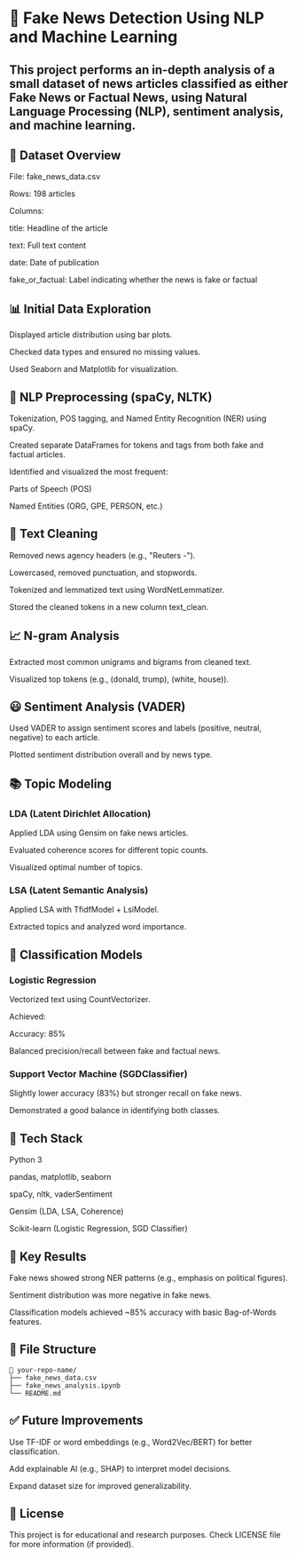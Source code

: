 # 📰 Fake News Detection Using NLP and Machine Learning

This project performs an in-depth analysis of a small dataset of news articles classified as either Fake News or Factual News, using Natural Language Processing (NLP), sentiment analysis, and machine learning.
---
## 📁 Dataset Overview

File: fake_news_data.csv

Rows: 198 articles

Columns:

title: Headline of the article

text: Full text content

date: Date of publication

fake_or_factual: Label indicating whether the news is fake or factual

## 📊 Initial Data Exploration

Displayed article distribution using bar plots.

Checked data types and ensured no missing values.

Used Seaborn and Matplotlib for visualization.

## 🧠 NLP Preprocessing (spaCy, NLTK)

Tokenization, POS tagging, and Named Entity Recognition (NER) using spaCy.

Created separate DataFrames for tokens and tags from both fake and factual articles.

Identified and visualized the most frequent:

Parts of Speech (POS)

Named Entities (ORG, GPE, PERSON, etc.)

## 🧹 Text Cleaning

Removed news agency headers (e.g., "Reuters -").

Lowercased, removed punctuation, and stopwords.

Tokenized and lemmatized text using WordNetLemmatizer.

Stored the cleaned tokens in a new column text_clean.

## 📈 N-gram Analysis

Extracted most common unigrams and bigrams from cleaned text.

Visualized top tokens (e.g., (donald, trump), (white, house)).

## 😃 Sentiment Analysis (VADER)

Used VADER to assign sentiment scores and labels (positive, neutral, negative) to each article.

Plotted sentiment distribution overall and by news type.

## 📚 Topic Modeling
### LDA (Latent Dirichlet Allocation)

Applied LDA using Gensim on fake news articles.

Evaluated coherence scores for different topic counts.

Visualized optimal number of topics.

### LSA (Latent Semantic Analysis)

Applied LSA with TfidfModel + LsiModel.

Extracted topics and analyzed word importance.

## 🤖 Classification Models
### Logistic Regression

Vectorized text using CountVectorizer.

Achieved:

Accuracy: 85%

Balanced precision/recall between fake and factual news.

### Support Vector Machine (SGDClassifier)

Slightly lower accuracy (83%) but stronger recall on fake news.

Demonstrated a good balance in identifying both classes.

## 🔧 Tech Stack

Python 3

pandas, matplotlib, seaborn

spaCy, nltk, vaderSentiment

Gensim (LDA, LSA, Coherence)

Scikit-learn (Logistic Regression, SGD Classifier)

## 📌 Key Results

Fake news showed strong NER patterns (e.g., emphasis on political figures).

Sentiment distribution was more negative in fake news.

Classification models achieved ~85% accuracy with basic Bag-of-Words features.

## 📂 File Structure
```
📁 your-repo-name/
├── fake_news_data.csv
├── fake_news_analysis.ipynb
└── README.md
```
## ✅ Future Improvements

Use TF-IDF or word embeddings (e.g., Word2Vec/BERT) for better classification.

Add explainable AI (e.g., SHAP) to interpret model decisions.

Expand dataset size for improved generalizability.

## 📜 License

This project is for educational and research purposes. Check LICENSE file for more information (if provided).
